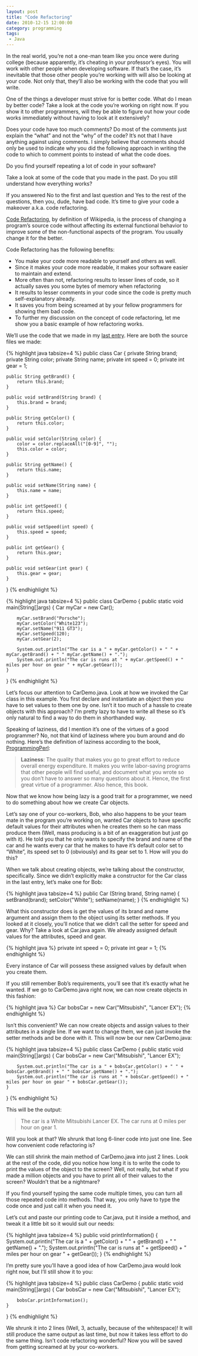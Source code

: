 ```yaml
---
layout: post
title: "Code Refactoring"
date: 2010-12-15 12:00:00
category: programming
tags:
 - Java
---
```


In the real world, you’re not a one-man team like you once were during college (because apparently, it’s cheating in your professor’s eyes). You will work with other people when developing software. If that’s the case, it’s inevitable that those other people you’re working with will also be looking at your code. Not only that, they’ll also be working with the code that you will write.

One of the things a developer must strive for is better code. What do I mean by better code? Take a look at the code you’re working on right now. If you show it to other programmers, will they be able to figure out how your code works immediately without having to look at it extensively?

Does your code have too much comments? Do most of the comments just explain the “what” and not the “why” of the code? It’s not that I have anything against using comments. I simply believe that comments should only be used to indicate why you did the following approach in writing the code to which to comment points to instead of what the code does.

Do you find yourself repeating a lot of code in your software?

Take a look at some of the code that you made in the past. Do you still understand how everything works?

If you answered No to the first and last question and Yes to the rest of the questions, then you, dude, have bad code. It’s time to give your code a makeover a.k.a. code refactoring.

[Code Refactoring](http://en.wikipedia.org/wiki/Code_refactoring), by definition of Wikipedia, is the process of changing a program’s source code without affecting its external functional behavior to improve some of the non-functional aspects of the program. You usually change it for the better.

Code Refactoring has the following benefits:

* You make your code more readable to yourself and others as well.
* Since it makes your code more readable, it makes your software easier to maintain and extend.
* More often than not, refactoring results to lesser lines of code, so it actually saves you some bytes of memory when refactoring
* It results to lesser comments in your code since the code is pretty much self-explanatory already.
* It saves you from being screamed at by your fellow programmers for showing them bad code.
* To further my discussion on the concept of code refactoring, let me show you a basic example of how refactoring works.

We’ll use the code that we made in my [last entry](http://terenceponce.github.com/blog/2010/12/12/access-modifiers-in-java/). Here are both the source files we made:

{% highlight java tabsize=4 %}
public class Car {
	private String brand;
	private String color;
	private String name;
	private int speed = 0;
	private int gear = 1;

	public String getBrand() {
		return this.brand;
	}

	public void setBrand(String brand) {
		this.brand = brand;
	}

	public String getColor() {
		return this.color;
	}

	public void setColor(String color) {
		color = color.replaceAll("[0-9]", "");
		this.color = color;
	}

	public String getName() {
		return this.name;
	}

	public void setName(String name) {
		this.name = name;
	}

	public int getSpeed() {
		return this.speed;
	}

	public void setSpeed(int speed) {
		this.speed = speed;
	}

	public int getGear() {
		return this.gear;
	}

	public void setGear(int gear) {
		this.gear = gear;
	}
}
{% endhighlight %}

{% highlight java tabsize=4 %}
public class CarDemo {
	public static void main(String[]args) {
		Car myCar = new Car();

		myCar.setBrand("Porsche");
		myCar.setColor("White123");
		myCar.setName("911 GT3");
		myCar.setSpeed(120);
		myCar.setGear(2);

		System.out.println("The car is a " + myCar.getColor() + " " + myCar.getBrand() + " " myCar.getName() + ".");
		System.out.println("The car is runs at " + myCar.getSpeed() + " miles per hour on gear " + myCar.getGear());
	}
}
{% endhighlight %}

Let’s focus our attention to CarDemo.java. Look at how we invoked the Car class in this example. You first declare and instantiate an object then you have to set values to them one by one. Isn’t it too much of a hassle to create objects with this approach? I’m pretty lazy to have to write all these so it’s only natural to find a way to do them in shorthanded way.

Speaking of laziness, did I mention it’s one of the virtues of a good programmer? No, not that kind of laziness where you bum around and do nothing. Here’s the definition of laziness according to the book, [ProgrammingPerl](http://c2.com/cgi/wiki?LazinessImpatienceHubris):

> **Laziness**: The quality that makes you go to great effort to reduce overall energy expenditure. It makes you write labor-saving programs that other people will find useful, and document what you wrote so you don’t have to answer so many questions about it. Hence, the first great virtue of a programmer. Also hence, this book.

Now that we know how being lazy is a good trait for a programmer, we need to do something about how we create Car objects.

Let’s say one of your co-workers, Bob, who also happens to be your team mate in the program you’re working on, wanted Car objects to have specific default values for their attributes when he creates them so he can mass produce them (Well, mass producing is a bit of an exaggeration but just go with it). He told you that he only wants to specify the brand and name of the car and he wants every car that he makes to have it’s default color set to “White”, its speed set to 0 (obviously) and its gear set to 1. How will you do this?

When we talk about creating objects, we’re talking about the constructor, specifically. Since we didn’t explicitly make a constructor for the Car class in the last entry, let’s make one for Bob:

{% highlight java tabsize=4 %}
public Car (String brand, String name) {
	setBrand(brand);
	setColor("White");
	setName(name);
}
{% endhighlight %}

What this constructor does is get the values of its brand and name argument and assign them to the object using its setter methods. If you looked at it closely, you’ll notice that we didn’t call the setter for speed and gear. Why? Take a look at Car.java again. We already assigned default values for the attributes, speed and gear.

{% highlight java %}
private int speed = 0;
private int gear = 1;
{% endhighlight %}

Every instance of Car will possess these assigned values by default when you create them.

If you still remember Bob’s requirements, you’ll see that it’s exactly what he wanted. If we go to CarDemo.java right now, we can now create objects in this fashion:

{% highlight java %}
Car bobsCar = new Car("Mitsubishi", "Lancer EX");
{% endhighlight %}

Isn’t this convenient? We can now create objects and assign values to their attributes in a single line. If we want to change them, we can just invoke the setter methods and be done with it. This will now be our new CarDemo.java:

{% highlight java tabsize=4 %}
public class CarDemo {
	public static void main(String[]args) {
		Car bobsCar = new Car("Mitsubishi", "Lancer EX");

		System.out.println("The car is a " + bobsCar.getColor() + " " + bobsCar.getBrand() + " " bobsCar.getName() + ".");
		System.out.println("The car is runs at " + bobsCar.getSpeed() + " miles per hour on gear " + bobsCar.getGear());
	}
}
{% endhighlight %}

This will be the output:

> The car is a White Mitsubishi Lancer EX.
> The car runs at 0 miles per hour on gear 1.

Will you look at that? We shrunk that long 6-liner code into just one line. See how convenient code refactoring is?

We can still shrink the main method of CarDemo.java into just 2 lines. Look at the rest of the code, did you notice how long it is to write the code to print the values of the object to the screen? Well, not really, but what if you made a million objects and you have to print all of their values to the screen? Wouldn’t that be a nightmare?

If you find yourself typing the same code multiple times, you can turn all those repeated code into methods. That way, you only have to type the code once and just call it when you need it.

Let’s cut and paste our printing code to Car.java, put it inside a method, and tweak it a little bit so it would suit our needs:

{% highlight java tabsize=4 %}
public void printInformation() {
	System.out.println("The car is a " + getColor() + " " + getBrand() + " " getName() + ".");
	System.out.println("The car is runs at " + getSpeed() + " miles per hour on gear " + getGear());
}
{% endhighlight %}

I’m pretty sure you’ll have a good idea of how CarDemo.java would look right now, but I’ll still show it to you:

{% highlight java tabsize=4 %}
public class CarDemo {
	public static void main(String[]args) {
		Car bobsCar = new Car("Mitsubishi", "Lancer EX");

		bobsCar.printInformation();
	}
}
{% endhighlight %}

We shrunk it into 2 lines (Well, 3, actually, because of the whitespace)! It will still produce the same output as last time, but now it takes less effort to do the same thing. Isn’t code refactoring wonderful? Now you will be saved from getting screamed at by your co-workers.

